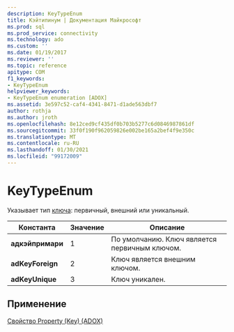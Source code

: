 ```yaml
---
description: KeyTypeEnum
title: Кэйтипинум | Документация Майкрософт
ms.prod: sql
ms.prod_service: connectivity
ms.technology: ado
ms.custom: ''
ms.date: 01/19/2017
ms.reviewer: ''
ms.topic: reference
apitype: COM
f1_keywords:
- KeyTypeEnum
helpviewer_keywords:
- KeyTypeEnum enumeration [ADOX]
ms.assetid: 3e597c52-caf4-4341-8471-d1ade563dbf7
author: rothja
ms.author: jroth
ms.openlocfilehash: 8e12ced9cf435df0b703b5277c6d0846987861df
ms.sourcegitcommit: 33f0f190f962059826e002be165a2bef4f9e350c
ms.translationtype: MT
ms.contentlocale: ru-RU
ms.lasthandoff: 01/30/2021
ms.locfileid: "99172009"
---
```

# <a name="keytypeenum"></a>KeyTypeEnum
Указывает тип [ключа](./key-object-adox.md): первичный, внешний или уникальный.  
  
|Константа|Значение|Описание|  
|--------------|-----------|-----------------|  
|**адкэйпримари**|1|По умолчанию. Ключ является первичным ключом.|  
|**adKeyForeign**|2|Ключ является внешним ключом.|  
|**adKeyUnique**|3|Ключ уникален.|  
  
## <a name="applies-to"></a>Применение  
 [Свойство Property (Key) (ADOX)](./type-property-key-adox.md)